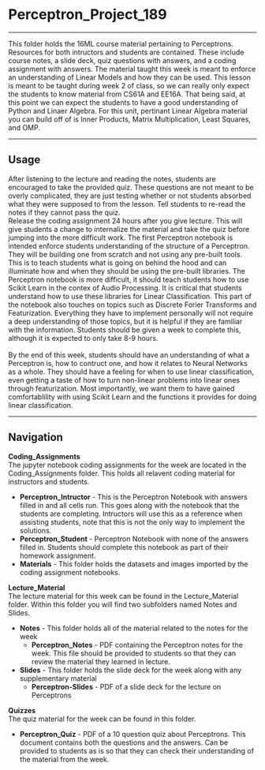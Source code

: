 # Perceptron_Project_189
___
This folder holds the 16ML course material pertaining to Perceptrons. Resources for both intructors and students are contained.  These include course notes, a slide deck, quiz questions with answers, and a coding assignment with answers.  The material taught this week is meant to enforce an understanding of Linear Models and how they can be used.  This lesson is meant to be taught during week 2 of class, so we can really only expect the students to know material from CS61A and EE16A.  That being said, at this point we can expect the students to have a good understanding of Python and Linaer Algebra. For this unit, pertinant Linear Algebra material you can build off of is Inner Products, Matrix Multiplication, Least Squares, and OMP.
___
## Usage
After listening to the lecture and reading the notes, students are encouraged to take the provided quiz.  These questions are not meant to be overly complicated, they are just testing whether or not students absorbed what they were supposed to from the lesson.  Tell students to re-read the notes if they cannot pass the quiz.
<br>
Release the coding assignment 24 hours after you give lecture.  This will give students a change to internalize the material and take the quiz before jumping into the more difficult work.  The first Perceptron notebook is intended enforce students understanding of the structure of a Perceptron.  They will be building one from scratch and not using any pre-built tools.  This is to teach students what is going on behind the hood and can illuminate how and when they should be using the pre-built libraries.  The Perceptron notebook is more difficult, it should teach students how to use Scikit Learn in the contex of Audio Processing.  It is critical that students understand how to use these libraries for Linear Classification.  This part of the notebook also touches on topics such as Discrete Forier Transforms and Featurization.  Everything they have to implement personally will not require a deep understanding of those topics, but it is helpful if they are familiar with the information.  Students should be given a week to complete this, although it is expected to only take 8-9 hours.
<br>
<br>
By the end of this week, students should have an understanding of what a Perceptron is, how to contruct one, and how it relates to Neural Networks as a whole.  They should have a feeling for when to use linear classification, even getting a taste of how to turn non-linear problems into linear ones through featurization.  Most importantly, we want them to have gained comfortablility with using Scikit Learn and the functions it provides for doing linear classification.   
___
## Navigation
**Coding_Assignments** <br>
The jupyter notebook coding assignments for the week are located in the Coding_Assignments folder. This holds all relavent coding material for instructors and students.
* **Perceptron_Intructor** - This is the Perceptron Notebook with answers filled in and all cells run.  This goes along with the notebook that the students are completing.  Intructors will use this as a reference when assisting students, note that this is not the only way to implement the solutions.
* **Perceptron_Student** - Perceptron Notebook with none of the answers filled in.  Students should complete this notebook as part of their homework assignment.
* **Materials** - This folder holds the datasets and images imported by the coding assignment notebooks.

**Lecture_Material** <br>
The lecture material for this week can be found in the Lecture_Material folder.  Within this folder you will find two subfolders named Notes and Slides. 
* **Notes** - This folder holds all of the material related to the notes for the week
  * **Perceptron_Notes** - PDF containing the Perceptron notes for the week.  This file should be provided to students so that they can review the material they learned in lecture.
* **Slides** - This folder holds the slide deck for the week along with any supplementary material
  * **Perceptron-Slides** - PDF of a slide deck for the lecture on Perceptrons
  
**Quizzes** <br>
The quiz material for the week can be found in this folder.
* **Perceptron_Quiz** - PDF of a 10 question quiz about Perceptrons.  This document contains both the questions and the answers.  Can be provided to students as is so that they can check their understanding of the material from the week. 
